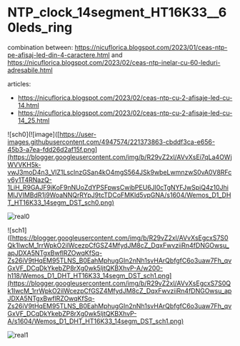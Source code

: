 # NTP_clock_14segment_HT16K33__60leds_ring
combination between: https://nicuflorica.blogspot.com/2023/01/ceas-ntp-pe-afisaj-led-din-4-caractere.html and https://nicuflorica.blogspot.com/2023/02/ceas-ntp-inelar-cu-60-leduri-adresabile.html

articles:
- https://nicuflorica.blogspot.com/2023/02/ceas-ntp-cu-2-afisaje-led-cu-14.html
- https://nicuflorica.blogspot.com/2023/02/ceas-ntp-cu-2-afisaje-led-cu-14_25.html

![sch0](![image]([https://user-images.githubusercontent.com/4947574/221373863-cbddf3ca-e656-45b3-a7ea-fdd26d2af15f.png](https://blogger.googleusercontent.com/img/b/R29vZ2xl/AVvXsEi7qLa4OWjWVVKH5k-vwJ3moD4n3_VlZ1LsclnzGSan4kO4mgS564JSk9wbeLwmnzwS0vA0V8RFcv6y1T4RNazQ-1LiH_R9GAJF9jKoF9nNUoZdYPSFpwsCwibPEU6Jl0cTgNYFJwSpiQ4z10JhiMlJVIMBdR1j9WoaNNQrRYpJ9tcTDCoFMKld5vpGNA/s1604/Wemos_D1_DHT_HT16K33_14segm_DST_sch0.png)

![real0](https://blogger.googleusercontent.com/img/b/R29vZ2xl/AVvXsEhIsjOLZsTCndVhUpHQPyJjAutqOq7A2eep1dqqRzkIs06XEJBj1R0WL69x8oRV89qZ10PoNRUiWp7xZ5EbIsusIDHn3EQRJMbV09fHkHCzamQtRd2Z_pj98uOg1gGI7NrPAZ2TGgVncusVHNtivdnD7BMCJnrgzNb-MZwFFQashI-4uVlM60J46nCIiA/w200-h188/Wemos_D1_DHT_HT16K33_14segm_DST.jpg)

![sch1]([https://blogger.googleusercontent.com/img/b/R29vZ2xl/AVvXsEgcxS7S0Qk1IwcM_1rrWpkO2ilWcezpCfGSZ4MfydJM8cZ_DqxFwvziiRn4fDNGOwsu_apJDXA5NTgxBwflRZOwqKfSq-Zs26iV9tHqEM95TLNS_B0EahMphugGIn2nNh1svHArQbfgfC6o3uaw7Fh_qvGxVF_DCqDkYkebZP8rXg0wk5ljtQKBXhvP-A/w200-h118/Wemos_D1_DHT_HT16K33_14segm_DST_sch1.png](https://blogger.googleusercontent.com/img/b/R29vZ2xl/AVvXsEgcxS7S0Qk1IwcM_1rrWpkO2ilWcezpCfGSZ4MfydJM8cZ_DqxFwvziiRn4fDNGOwsu_apJDXA5NTgxBwflRZOwqKfSq-Zs26iV9tHqEM95TLNS_B0EahMphugGIn2nNh1svHArQbfgfC6o3uaw7Fh_qvGxVF_DCqDkYkebZP8rXg0wk5ljtQKBXhvP-A/s1604/Wemos_D1_DHT_HT16K33_14segm_DST_sch1.png)

![real1](https://blogger.googleusercontent.com/img/b/R29vZ2xl/AVvXsEgotqEkqxhhl4SYJPKXciwt1hsmyJ2lOuYkbMuFgl-9YD4kD6ndZOknIQXEeEbR6BWCFNvljb26kuN8eb0Jeo4PvFhz_pkWZBJotrJn2w98qkAEGBcHBavazUzINDtajPE_1M6FYklAc3Pa9jqi4dmK827-hWaLQi2d0bw-SDe1__zpVLLdP1dFB2JFDg/w119-h127/Wemos_D1_DHT_HT16K33_14segm_DST1.jpg)



